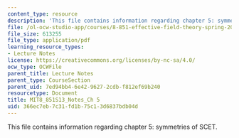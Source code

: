 ```yaml
---
content_type: resource
description: 'This file contains information regarding chapter 5: symmetries of SCET.'
file: /ol-ocw-studio-app/courses/8-851-effective-field-theory-spring-2013/366ec7eb7c31fd1b75c13d6837bdb04d_MIT8_851S13_SymmetOfSCET.pdf
file_size: 613255
file_type: application/pdf
learning_resource_types:
- Lecture Notes
license: https://creativecommons.org/licenses/by-nc-sa/4.0/
ocw_type: OCWFile
parent_title: Lecture Notes
parent_type: CourseSection
parent_uid: 7ed94bb4-6e42-9627-2cdb-f812ef69b240
resourcetype: Document
title: MIT8_851S13_Notes_Ch 5
uid: 366ec7eb-7c31-fd1b-75c1-3d6837bdb04d
---
```

This file contains information regarding chapter 5: symmetries of SCET.